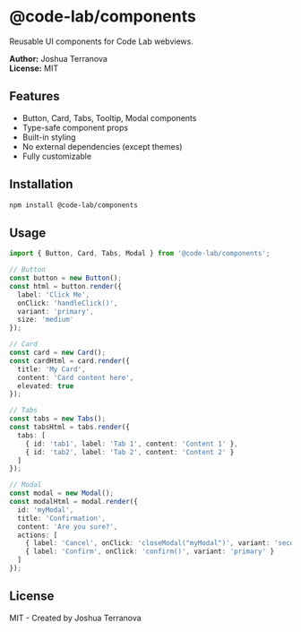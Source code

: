 # @code-lab/components

Reusable UI components for Code Lab webviews.

**Author:** Joshua Terranova  
**License:** MIT

## Features

- Button, Card, Tabs, Tooltip, Modal components
- Type-safe component props
- Built-in styling
- No external dependencies (except themes)
- Fully customizable

## Installation

```bash
npm install @code-lab/components
```

## Usage

```typescript
import { Button, Card, Tabs, Modal } from '@code-lab/components';

// Button
const button = new Button();
const html = button.render({
  label: 'Click Me',
  onClick: 'handleClick()',
  variant: 'primary',
  size: 'medium'
});

// Card
const card = new Card();
const cardHtml = card.render({
  title: 'My Card',
  content: 'Card content here',
  elevated: true
});

// Tabs
const tabs = new Tabs();
const tabsHtml = tabs.render({
  tabs: [
    { id: 'tab1', label: 'Tab 1', content: 'Content 1' },
    { id: 'tab2', label: 'Tab 2', content: 'Content 2' }
  ]
});

// Modal
const modal = new Modal();
const modalHtml = modal.render({
  id: 'myModal',
  title: 'Confirmation',
  content: 'Are you sure?',
  actions: [
    { label: 'Cancel', onClick: 'closeModal("myModal")', variant: 'secondary' },
    { label: 'Confirm', onClick: 'confirm()', variant: 'primary' }
  ]
});
```

## License

MIT - Created by Joshua Terranova

